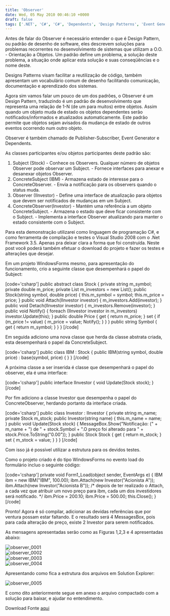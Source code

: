 ```yaml
---
title: 'Observer'
date: Wed, 05 May 2010 00:46:10 +0000
draft: false
tags: ['.NET', 'C#', 'C#', 'Dependents', 'Design Patterns', 'Event Generator', 'Framework', 'Observer', 'Orientação a Objeto', 'Publisher-Subscriber', 'Visual Studio', 'Visual Studio', 'WinForm']
---
```


Antes de falar do Observer é necessário entender o que é Design Pattern, ou padrão de desenho de software, eles descrevem soluções para problemas recorrentes no desenvolvimento de sistemas que utilizam a O.O. - Orientação a Objetos. Um padrão define um problema, a solução deste problema, a situação onde aplicar esta solução e suas conseqüências e o nome deste.

Designs Patterns visam facilitar a reutilização de código, também apresentam um vocabulário comum de desenho facilitando comunicação, documentação e aprendizado dos sistemas.

Agora sim vamos falar um pouco de um dos padrões, o Observer é um Design Pattern, traduzindo é um padrão de desenvolvimento que representa uma relação de 1-N (de um para muitos) entre objetos. Assim quando um objeto muda de estado os objetos dependentes serão notificados/informados e atualizados automaticamente. Este padrão permite que objetos sejam avisados da mudança de estado de outros eventos ocorrendo num outro objeto.

Observer é também chamado de Publisher-Subscriber, Event Generator e Dependents.

As classes participantes e/ou objetos participantes deste padrão são:

1.  Subject (Stock) - Conhece os Observers. Qualquer número de objetos Observer pode observar um Subject. - Fornece interfaces para anexar e desanexar objetos Observer.
2.  ConcreteSubject (IBM) - Armazena estado de interesse para o ConcreteObserver. - Envia a notificação para os observers quando o status muda.
3.  Observer (IInvestor) - Define uma interface de atualização para objetos que devem ser notificados de mudanças em um Subject.
4.  ConcreteObserver(Investor) - Mantém uma referência a um objeto ConcreteSubject. - Armazena o estado que deve ficar consistente com o Subject. - Implementa a interface Observer atualizando para manter o estado consistente com o Subject.

Para esta demonstração utilizarei como linguagem de programação C#, e como ferramenta de compilação e testes o Visual Studio 2008 com o .Net Framework 3.5. Apenas pra deixar clara a forma que foi construída. Neste post você poderá também efetuar o download do projeto e fazer os testes e alterações que desejar.

Em um projeto WindowsForms mesmo, para apresentação do funcionamento, crio a seguinte classe que desempenhará o papel do Subject:

\[code='csharp'\] public abstract class Stock { private string m\_symbol; private double m\_price; private List m\_investors = new List(); public Stock(string symbol, double price) { this.m\_symbol = symbol; this.m\_price = price; } public void Attach(IInvestor investor) { m\_investors.Add(investor); } public void Detach(IInvestor investor) { m\_investors.Remove(investor); } public void Notify() { foreach (IInvestor investor in m\_investors) investor.Update(this); } public double Price { get { return m\_price; } set { if (m\_price != value) { m\_price = value; Notify(); } } } public string Symbol { get { return m\_symbol; } } } \[/code\]

Em seguida adiciono uma nova classe que herda da classe abstrata criada, esta desempenhará o papel da ConcreteSubject.

\[code='csharp'\] public class IBM : Stock { public IBM(string symbol, double price) : base(symbol, price) { } } \[/code\]

A próxima classe a ser inserida é classe que desempenhará o papel do observer, ela é uma interface:

\[code='csharp'\] public interface IInvestor { void Update(Stock stock); } \[/code\]

Por fim adiciono a classe Investor que desempenha o papel do ConcreteObserver, herdando portanto da interface criada.

\[code='csharp'\] public class Investor : IInvestor { private string m\_name; private Stock m\_stock; public Investor(string name) { this.m\_name = name; } public void Update(Stock stock) { MessageBox.Show("Notificação: (" + m\_name + ") de " + stock.Symbol + ".O preço foi alterado para " + stock.Price.ToString("0.00")); } public Stock Stock { get { return m\_stock; } set { m\_stock = value; } } } \[/code\]

Com isso já é possível utilizar a estrutura para os devidos testes.

Como o projeto criado é do tipo WindowsForms no evento load do formulário incluo o seguinte código:

\[code='csharp'\] private void Form1\_Load(object sender, EventArgs e) { IBM ibm = new IBM("IBM", 100.00); ibm.Attach(new Investor("Acionista A")); ibm.Attach(new Investor("Acionista B")); /\* depois de ter realizado o Attach, a cada vez que atribuir um novo preço para ibm, cada um dos investidores será notificado. \*/ ibm.Price = 200.10; ibm.Price = 500.00; this.Close(); } \[/code\]

Pronto! Agora é só compilar, adicionar as devidas referências que por ventura possam estar faltando. E o resultado será 4 MessagesBox, pois para cada alteração de preço, existe 2 Investor para serem notificados.

As mensagens apresentadas serão como as Figuras 1,2,3 e 4 apresentadas abaixo:

  
![](https://raphaelcardoso.com.br/wp-content/uploads/2010/05/observer_0001-1.gif "observer_0001")  
![](https://raphaelcardoso.com.br/wp-content/uploads/2010/05/observer_0002-1.gif "observer_0002")  
![](https://raphaelcardoso.com.br/wp-content/uploads/2010/05/observer_0003-1.gif "observer_0003")  
![](https://raphaelcardoso.com.br/wp-content/uploads/2010/05/observer_0004-1.gif "observer_0004")  

Apresentando como fica a estrutura dos arquivos em Solution Explorer:

  
![](https://raphaelcardoso.com.br/wp-content/uploads/2010/05/observer_0005-1.gif "observer_0005")  

E como dito anteriormente segue em anexo o arquivo compactado com a solução para baixar, e ajudar no entendimento.

Download Fonte [aqui](https://raphaelcardoso.com.br/wp-content/uploads/2010/05/Observer-1.zip)